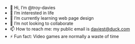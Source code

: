 - 👋 Hi, I’m @troy-davies
- 👀 I’m interested in life
- 🌱 I’m currently learning web page design
- 💞️ I’m not looking to collaborate
- 📫 How to reach me: my public email is daviest@duck.com
- ⚡ Fun fact: Video games are normally a waste of time

<!---
troy-davies/troy-davies is a ✨ special ✨ repository because its `README.md` (this file) appears on your GitHub profile.
You can click the Preview link to take a look at your changes.
--->
